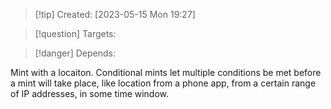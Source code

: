 
>[!tip] Created: [2023-05-15 Mon 19:27]

>[!question] Targets: 

>[!danger] Depends: 

Mint with a locaiton.
Conditional mints let multiple conditions be met before a mint will take place, like location from a phone app, from a certain range of IP addresses, in some time window.